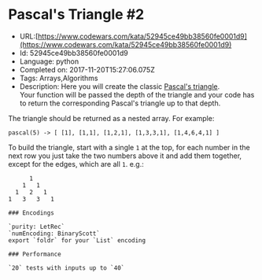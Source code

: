 # Pascal's Triangle #2

 - URL:[https://www.codewars.com/kata/52945ce49bb38560fe0001d9](https://www.codewars.com/kata/52945ce49bb38560fe0001d9)
 - Id: 52945ce49bb38560fe0001d9
 - Language: python
 - Completed on: 2017-11-20T15:27:06.075Z
 - Tags: Arrays,Algorithms
 - Description:
Here you will create the classic [Pascal's triangle](https://en.wikipedia.org/wiki/Pascal%27s_triangle).  
Your function will be passed the depth of the triangle and your code has to return the corresponding Pascal's triangle up to that depth.

The triangle should be returned as a nested array. For example:

    pascal(5) -> [ [1], [1,1], [1,2,1], [1,3,3,1], [1,4,6,4,1] ]

To build the triangle, start with a single `1` at the top, for each number in the next row you just take the two numbers above it and add them together, except for the edges, which are all `1`. e.g.:

          1
        1   1
      1   2   1
    1   3   3   1

~~~if:lambdacalc
### Encodings

`purity: LetRec`  
`numEncoding: BinaryScott`  
export `foldr` for your `List` encoding

### Performance

`20` tests with inputs up to `40`
~~~

